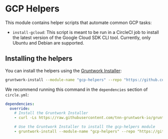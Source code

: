 # GCP Helpers

This module contains helper scripts that automate common GCP tasks:

* `install-gcloud`: This script is meant to be run in a CircleCI job to install the latest version of the Google Cloud SDK CLI tool. Currently, only Ubuntu and Debian are supported.

## Installing the helpers

You can install the helpers using the [Gruntwork Installer](https://github.com/tnn-gruntwork-io/gruntwork-installer):

```bash
gruntwork-install --module-name "gcp-helpers" --repo "https://github.com/tnn-gruntwork-io/terraform-aws-ci" --tag "v0.0.1"
```

We recommend running this command in the `dependencies` section of `circle.yml`:

```yaml
dependencies:
  override:
    # Install the Gruntwork Installer
    - curl -Ls https://raw.githubusercontent.com/tnn-gruntwork-io/gruntwork-installer/master/bootstrap-gruntwork-installer.sh | bash /dev/stdin --version v0.0.16

    # Use the Gruntwork Installer to install the gcp-helpers module
    - gruntwork-install --module-name "gcp-helpers" --repo "https://github.com/tnn-gruntwork-io/terraform-aws-ci" --tag "v0.0.1"
```
